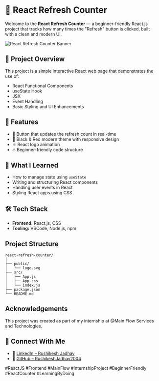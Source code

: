 # 🔁 React Refresh Counter

Welcome to the **React Refresh Counter** — a beginner-friendly React.js project that tracks how many times the "Refresh" button is clicked, built with a clean and modern UI.

![React Refresh Counter Banner](<img width="1314" height="767" alt="Screenshot 2025-07-17 234151" src="https://github.com/user-attachments/assets/559e7cb4-2606-473b-bb1f-f85a6e2834df" />
) <!-- Replace with actual path or URL to your banner -->

## 🚀 Project Overview

This project is a simple interactive React web page that demonstrates the use of:

- React Functional Components
- useState Hook
- JSX
- Event Handling
- Basic Styling and UI Enhancements

## 🎯 Features

- 🔁 Button that updates the refresh count in real-time
- 🎨 Black & Red modern theme with responsive design
- ⚛️ React logo animation
- 🔥 Beginner-friendly code structure


## 🧠 What I Learned

- How to manage state using `useState`
- Writing and structuring React components
- Handling user events in React
- Styling React apps using CSS

## 🛠️ Tech Stack

- **Frontend:** React.js, CSS
- **Tooling:** VSCode, Node.js, npm

## Project Structure
```
react-refresh-counter/
│
├── public/
│   └── logo.svg
├── src/
│   ├── App.js
│   ├── App.css
│   └── index.js
├── package.json
└── README.md
```


 ## Acknowledgements
This project was created as part of my internship at @Main Flow Services and Technologies.

## 🙌 Connect With Me

- 🔗 [LinkedIn – Rushikesh Jadhav](http://www.linkedin.com/in/rushikeshjadhav2004)
- 🐙 [GitHub – RushikeshJadhav2004](https://github.com/RushikeshJadhav2004)

#ReactJS #Frontend #MainFlow #InternshipProject #BeginnerFriendly #ReactCounter #LearningByDoing


